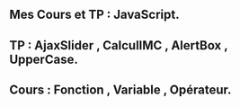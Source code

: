 ## Mes Cours et TP : JavaScript. 

## TP : AjaxSlider , CalculIMC , AlertBox , UpperCase. 

## Cours : Fonction , Variable , Opérateur. 